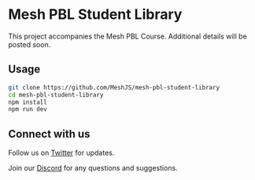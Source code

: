 # Mesh PBL Student Library

This project accompanies the Mesh PBL Course. Additional details will be posted soon.

## Usage
```bash
git clone https://github.com/MeshJS/mesh-pbl-student-library
cd mesh-pbl-student-library
npm install
npm run dev
```


## Connect with us

Follow us on [Twitter](https://twitter.com/meshsdk) for updates.

Join our [Discord](https://discord.gg/Z6AH9dahdH) for any questions and suggestions.
